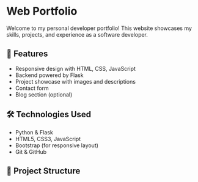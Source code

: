 # Web Portfolio

Welcome to my personal developer portfolio! This website showcases my skills, projects, and experience as a software developer.

## 🚀 Features

- Responsive design with HTML, CSS, JavaScript
- Backend powered by Flask
- Project showcase with images and descriptions
- Contact form
- Blog section (optional)

## 🛠️ Technologies Used

- Python & Flask
- HTML5, CSS3, JavaScript
- Bootstrap (for responsive layout)
- Git & GitHub

## 📁 Project Structure

